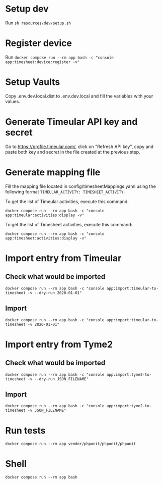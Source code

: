 # Setup dev

Run `sh resources/dev/setup.sh`

# Register device

Run `docker compose run --rm app bash -c "console app:timesheet:device:register -v"`

# Setup Vaults

Copy .env.dev.local.dist to .env.dev.local and fill the variables with your values.

# Generate Timeular API key and secret

Go to https://profile.timeular.com/, 
click on "Refresh API key", 
copy and paste both key and secret in the file created at the previous step.

# Generate mapping file

Fill the mapping file located in config/timesheetMappings.yaml 
using the following format `TIMEULAR_ACTIVITY: TIMESHEET_ACTIVITY`.

To get the list of Timeular activities, execute this command:

`docker compose run --rm app bash -c "console app:timeular:activities:display -v"`

To get the list of Timesheet activities, execute this command:

`docker compose run --rm app bash -c "console app:timesheet:activities:display -v"`

# Import entry from Timeular

## Check what would be imported

`docker compose run --rm app bash -c "console app:import:timeular-to-timesheet -v --dry-run 2020-01-01"`

## Import

`docker compose run --rm app bash -c "console app:import:timeular-to-timesheet -v 2020-01-01"`

# Import entry from Tyme2

## Check what would be imported

`docker compose run --rm app bash -c "console app:import:tyme2-to-timesheet -v --dry-run JSON_FILENAME"`

## Import

`docker compose run --rm app bash -c "console app:import:tyme2-to-timesheet -v JSON_FILENAME"`

# Run tests

`docker compose run --rm app vendor/phpunit/phpunit/phpunit`

# Shell

`docker compose run --rm app bash`
